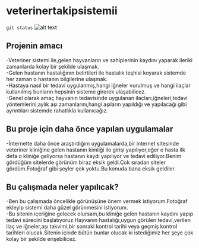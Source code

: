 # veterinertakipsistemii
`git status`
![alt text](https://g.foolcdn.com/image/?url=https%3A//g.foolcdn.com/editorial/images/568185/gettyimages-1171733307.jpg&w=2000&op=resize) 
## Projenin amacı
-Veteriner sistemi ile,gelen hayvanların ve sahiplerinin kaydını yaparak ileriki zamanlarda kolay bir şekilde ulaşmak. <br/> 
-Gelen hastanın hastalığının belirtileri ile hastalık teşhisi koyarak sistemde her zaman o hastanın bilgilerine ulaşmak. <br/>
-Hastaya nasıl bir tedavi uygulanmış,hangi iğneler vurulmuş ve hangi ilaçlar kullanılmış bunların hepsinin sisteme girerek ulaşabilicez. <br/>
-Genel olarak amaç hayvanın tedavisinde uygulanan ilaçları,iğneleri,tedavi yöntemlerini,aylık aşı zamanlarını,hangi aşıların yapıldığı ve yapılacağı gibi ayrıntıları sistemde rahatlıkla kullanıcağız.
## Bu proje için daha önce yapılan uygulamalar
-İnternette daha önce araştırdığım uygulamalarda,bir internet sitesinde veteriner kliniğine gelen hastanın kimliği ile girişi yapılıyor,eğer o hasta ilk defa o kliniğe geliyorsa hastanın kaydı yapılıyor ve tedavi ediliyor.Benim gördüğüm sitelerde görünüm biraz eksik geldi.Çok sıradan siteler gördüm.Fotoğraf gibi şeyler çok yoktu.Bu konuda bana eksik geldiler.
## Bu çalışmada neler yapılıcak?
-Ben bu çalışmada öncelikle görünüşüne önem vermek istiyorum.Fotoğraf ekleyip sistemi daha güzel görünmesini istiyorum. <br/>
-Bu sitenin içeriğine gelecek olursam,bu kliniğe gelen hastanın kaydını yapıp tedavi sürecini başlatıyoruz.Hayvanın hastalığı,uygun görülen tedavi,verilen ilaç ve iğneler,aşı takvimi,bir sonraki kontrol tarihi veya geçmiş kontrol tarihleri olucak.Sitenin içinde bütün bunlar olucak ki istediğimiz her şeye çok kolay bir şekilde erişebilicez.
